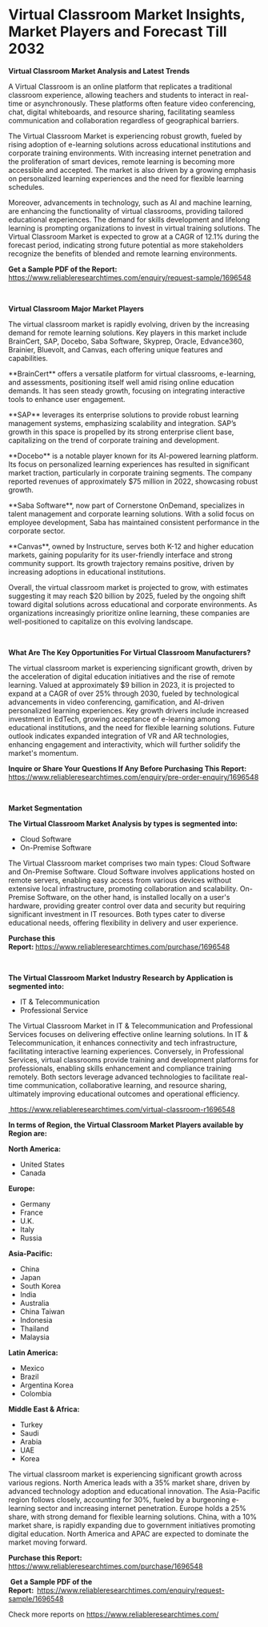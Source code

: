 <p><h1>Virtual Classroom Market Insights, Market Players and Forecast Till 2032</h1></p><p><strong>Virtual Classroom Market Analysis and Latest Trends</strong></p>
<p><p>A Virtual Classroom is an online platform that replicates a traditional classroom experience, allowing teachers and students to interact in real-time or asynchronously. These platforms often feature video conferencing, chat, digital whiteboards, and resource sharing, facilitating seamless communication and collaboration regardless of geographical barriers. </p><p>The Virtual Classroom Market is experiencing robust growth, fueled by rising adoption of e-learning solutions across educational institutions and corporate training environments. With increasing internet penetration and the proliferation of smart devices, remote learning is becoming more accessible and accepted. The market is also driven by a growing emphasis on personalized learning experiences and the need for flexible learning schedules.</p><p>Moreover, advancements in technology, such as AI and machine learning, are enhancing the functionality of virtual classrooms, providing tailored educational experiences. The demand for skills development and lifelong learning is prompting organizations to invest in virtual training solutions. The Virtual Classroom Market is expected to grow at a CAGR of 12.1% during the forecast period, indicating strong future potential as more stakeholders recognize the benefits of blended and remote learning environments.</p></p>
<p><strong>Get a Sample PDF of the Report:&nbsp;</strong> <a href="https://www.reliableresearchtimes.com/enquiry/request-sample/1696548?utm_campaign=2220&utm_medium=2&utm_source=Github&utm_content=ia&utm_term=09032025&utm_id=virtual-classroom">https://www.reliableresearchtimes.com/enquiry/request-sample/1696548</a></p>
<p>&nbsp;</p>
<p><strong>Virtual Classroom Major Market Players</strong></p>
<p><p>The virtual classroom market is rapidly evolving, driven by the increasing demand for remote learning solutions. Key players in this market include BrainCert, SAP, Docebo, Saba Software, Skyprep, Oracle, Edvance360, Brainier, Bluevolt, and Canvas, each offering unique features and capabilities.</p><p>**BrainCert** offers a versatile platform for virtual classrooms, e-learning, and assessments, positioning itself well amid rising online education demands. It has seen steady growth, focusing on integrating interactive tools to enhance user engagement.</p><p>**SAP** leverages its enterprise solutions to provide robust learning management systems, emphasizing scalability and integration. SAP’s growth in this space is propelled by its strong enterprise client base, capitalizing on the trend of corporate training and development.</p><p>**Docebo** is a notable player known for its AI-powered learning platform. Its focus on personalized learning experiences has resulted in significant market traction, particularly in corporate training segments. The company reported revenues of approximately $75 million in 2022, showcasing robust growth.</p><p>**Saba Software**, now part of Cornerstone OnDemand, specializes in talent management and corporate learning solutions. With a solid focus on employee development, Saba has maintained consistent performance in the corporate sector. </p><p>**Canvas**, owned by Instructure, serves both K-12 and higher education markets, gaining popularity for its user-friendly interface and strong community support. Its growth trajectory remains positive, driven by increasing adoptions in educational institutions.</p><p>Overall, the virtual classroom market is projected to grow, with estimates suggesting it may reach $20 billion by 2025, fueled by the ongoing shift toward digital solutions across educational and corporate environments. As organizations increasingly prioritize online learning, these companies are well-positioned to capitalize on this evolving landscape.</p></p>
<p>&nbsp;</p>
<p><strong>What Are The Key Opportunities For Virtual Classroom Manufacturers?</strong></p>
<p><p>The virtual classroom market is experiencing significant growth, driven by the acceleration of digital education initiatives and the rise of remote learning. Valued at approximately $9 billion in 2023, it is projected to expand at a CAGR of over 25% through 2030, fueled by technological advancements in video conferencing, gamification, and AI-driven personalized learning experiences. Key growth drivers include increased investment in EdTech, growing acceptance of e-learning among educational institutions, and the need for flexible learning solutions. Future outlook indicates expanded integration of VR and AR technologies, enhancing engagement and interactivity, which will further solidify the market's momentum.</p></p>
<p><strong>Inquire or Share Your Questions If Any Before Purchasing This Report:</strong> <a href="https://www.reliableresearchtimes.com/enquiry/pre-order-enquiry/1696548?utm_campaign=2220&utm_medium=2&utm_source=Github&utm_content=ia&utm_term=09032025&utm_id=virtual-classroom">https://www.reliableresearchtimes.com/enquiry/pre-order-enquiry/1696548</a></p>
<p>&nbsp;</p>
<p><strong>Market Segmentation</strong></p>
<p><strong>The Virtual Classroom Market Analysis by types is segmented into:</strong></p>
<p><ul><li>Cloud Software</li><li>On-Premise Software</li></ul></p>
<p><p>The Virtual Classroom market comprises two main types: Cloud Software and On-Premise Software. Cloud Software involves applications hosted on remote servers, enabling easy access from various devices without extensive local infrastructure, promoting collaboration and scalability. On-Premise Software, on the other hand, is installed locally on a user's hardware, providing greater control over data and security but requiring significant investment in IT resources. Both types cater to diverse educational needs, offering flexibility in delivery and user experience.</p></p>
<p><strong>Purchase this Report:&nbsp;</strong><a href="https://www.reliableresearchtimes.com/purchase/1696548?utm_campaign=2220&utm_medium=2&utm_source=Github&utm_content=ia&utm_term=09032025&utm_id=virtual-classroom">https://www.reliableresearchtimes.com/purchase/1696548</a></p>
<p>&nbsp;</p>
<p><strong>The Virtual Classroom Market Industry Research by Application is segmented into:</strong></p>
<p><ul><li>IT & Telecommunication</li><li>Professional Service</li></ul></p>
<p><p>The Virtual Classroom Market in IT & Telecommunication and Professional Services focuses on delivering effective online learning solutions. In IT & Telecommunication, it enhances connectivity and tech infrastructure, facilitating interactive learning experiences. Conversely, in Professional Services, virtual classrooms provide training and development platforms for professionals, enabling skills enhancement and compliance training remotely. Both sectors leverage advanced technologies to facilitate real-time communication, collaborative learning, and resource sharing, ultimately improving educational outcomes and operational efficiency.</p></p>
<p><a href="https://www.reliableresearchtimes.com/virtual-classroom-r1696548?utm_campaign=2220&utm_medium=2&utm_source=Github&utm_content=ia&utm_term=09032025&utm_id=virtual-classroom">&nbsp;https://www.reliableresearchtimes.com/virtual-classroom-r1696548</a></p>
<p><strong>In terms of Region, the Virtual Classroom Market Players available by Region are:</strong></p>
<p>
    <p> <strong> North America: </strong>
        <ul>
            <li>United States</li>
            <li>Canada</li>
        </ul>
        </p> 
    <p> <strong> Europe: </strong>
        <ul>
            <li>Germany</li>
            <li>France</li>
            <li>U.K.</li>
            <li>Italy</li>
            <li>Russia</li>
        </ul>
        </p> 
    <p> <strong> Asia-Pacific: </strong>
        <ul>
            <li>China</li>
            <li>Japan</li>
            <li>South Korea</li>
            <li>India</li>
            <li>Australia</li>
            <li>China Taiwan</li>
            <li>Indonesia</li>
            <li>Thailand</li>
            <li>Malaysia</li>
        </ul>
        </p> 
    <p> <strong> Latin America: </strong>
        <ul>
            <li>Mexico</li>
            <li>Brazil</li>
            <li>Argentina Korea</li>
            <li>Colombia</li>
        </ul>
        </p> 
    <p> <strong> Middle East & Africa: </strong>
        <ul>
            <li>Turkey</li>
            <li>Saudi</li>
            <li>Arabia</li>
            <li>UAE</li>
            <li>Korea</li>
        </ul>
    </p>
    </p>
<p><p>The virtual classroom market is experiencing significant growth across various regions. North America leads with a 35% market share, driven by advanced technology adoption and educational innovation. The Asia-Pacific region follows closely, accounting for 30%, fueled by a burgeoning e-learning sector and increasing internet penetration. Europe holds a 25% share, with strong demand for flexible learning solutions. China, with a 10% market share, is rapidly expanding due to government initiatives promoting digital education. North America and APAC are expected to dominate the market moving forward.</p></p>
<p><strong>Purchase this Report: </strong><a href="https://www.reliableresearchtimes.com/purchase/1696548?utm_campaign=2220&utm_medium=2&utm_source=Github&utm_content=ia&utm_term=09032025&utm_id=virtual-classroom">https://www.reliableresearchtimes.com/purchase/1696548</a></p>
<p>&nbsp;<strong>Get a Sample PDF of the Report:&nbsp;&nbsp;</strong><a href="https://www.reliableresearchtimes.com/enquiry/request-sample/1696548?utm_campaign=2220&utm_medium=2&utm_source=Github&utm_content=ia&utm_term=09032025&utm_id=virtual-classroom">https://www.reliableresearchtimes.com/enquiry/request-sample/1696548</a></p>
<p><strong></strong></p>
<p>Check more reports on <a href="https://www.reliableresearchtimes.com/?utm_campaign=2220&utm_medium=2&utm_source=Github&utm_content=ia&utm_term=09032025&utm_id=virtual-classroom">https://www.reliableresearchtimes.com/</a></p>